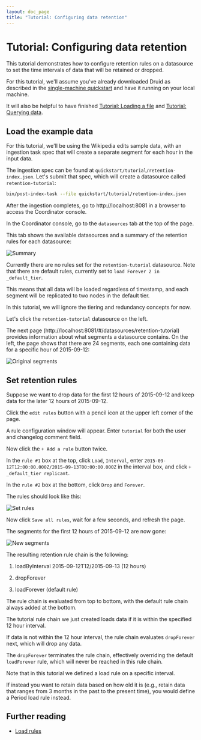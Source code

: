 ```yaml
---
layout: doc_page
title: "Tutorial: Configuring data retention"
---
```


<!--
  ~ Licensed to the Apache Software Foundation (ASF) under one
  ~ or more contributor license agreements.  See the NOTICE file
  ~ distributed with this work for additional information
  ~ regarding copyright ownership.  The ASF licenses this file
  ~ to you under the Apache License, Version 2.0 (the
  ~ "License"); you may not use this file except in compliance
  ~ with the License.  You may obtain a copy of the License at
  ~
  ~   http://www.apache.org/licenses/LICENSE-2.0
  ~
  ~ Unless required by applicable law or agreed to in writing,
  ~ software distributed under the License is distributed on an
  ~ "AS IS" BASIS, WITHOUT WARRANTIES OR CONDITIONS OF ANY
  ~ KIND, either express or implied.  See the License for the
  ~ specific language governing permissions and limitations
  ~ under the License.
  -->

# Tutorial: Configuring data retention

This tutorial demonstrates how to configure retention rules on a datasource to set the time intervals of data that will be retained or dropped.

For this tutorial, we'll assume you've already downloaded Druid as described in 
the [single-machine quickstart](index.html) and have it running on your local machine. 

It will also be helpful to have finished [Tutorial: Loading a file](../tutorials/tutorial-batch.html) and [Tutorial: Querying data](../tutorials/tutorial-query.html).

## Load the example data

For this tutorial, we'll be using the Wikipedia edits sample data, with an ingestion task spec that will create a separate segment for each hour in the input data.

The ingestion spec can be found at `quickstart/tutorial/retention-index.json`. Let's submit that spec, which will create a datasource called `retention-tutorial`:

```bash
bin/post-index-task --file quickstart/tutorial/retention-index.json 
```

After the ingestion completes, go to http://localhost:8081 in a browser to access the Coordinator console.
 
In the Coordinator console, go to the `datasources` tab at the top of the page.

This tab shows the available datasources and a summary of the retention rules for each datasource:

![Summary](../tutorials/img/tutorial-retention-00.png "Summary")

Currently there are no rules set for the `retention-tutorial` datasource. Note that there are default rules, currently set to `load Forever 2 in _default_tier`. 

This means that all data will be loaded regardless of timestamp, and each segment will be replicated to two nodes in the default tier. 

In this tutorial, we will ignore the tiering and redundancy concepts for now.

Let's click the `retention-tutorial` datasource on the left. 

The next page (http://localhost:8081/#/datasources/retention-tutorial) provides information about what segments a datasource contains. On the left, the page shows that there are 24 segments, each one containing data for a specific hour of 2015-09-12:

![Original segments](../tutorials/img/tutorial-retention-01.png "Original segments")

## Set retention rules

Suppose we want to drop data for the first 12 hours of 2015-09-12 and keep data for the later 12 hours of 2015-09-12.

Click the `edit rules` button with a pencil icon at the upper left corner of the page.

A rule configuration window will appear. Enter `tutorial` for both the user and changelog comment field.

Now click the `+ Add a rule` button twice. 

In the `rule #1` box at the top, click `Load`, `Interval`, enter `2015-09-12T12:00:00.000Z/2015-09-13T00:00:00.000Z` in the interval box, and click `+ _default_tier replicant`.

In the `rule #2` box at the bottom, click `Drop` and `Forever`.

The rules should look like this:

![Set rules](../tutorials/img/tutorial-retention-02.png "Set rules")

Now click `Save all rules`, wait for a few seconds, and refresh the page. 

The segments for the first 12 hours of 2015-09-12 are now gone:

![New segments](../tutorials/img/tutorial-retention-03.png "New segments")

The resulting retention rule chain is the following:

1. loadByInterval 2015-09-12T12/2015-09-13 (12 hours)

2. dropForever

3. loadForever (default rule)


The rule chain is evaluated from top to bottom, with the default rule chain always added at the bottom.

The tutorial rule chain we just created loads data if it is within the specified 12 hour interval. 

If data is not within the 12 hour interval, the rule chain evaluates `dropForever` next, which will drop any data.

The `dropForever` terminates the rule chain, effectively overriding the default `loadForever` rule, which will never be reached in this rule chain.

Note that in this tutorial we defined a load rule on a specific interval. 

If instead you want to retain data based on how old it is (e.g., retain data that ranges from 3 months in the past to the present time), you would define a Period load rule instead.

## Further reading

* [Load rules](../operations/rule-configuration.html)
